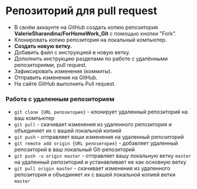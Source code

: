 # Репозиторий для pull request

* В своём аккаунте на *GitHub* создать копию репозитория **ValerieSharandina/ForHomeWork_Git** с помощью кнопки "Fork".
* Клонировать копию репозитория на локальный компьютер.
* **Создать новую ветку.**
* Добавить файл с инструкцией в новую ветку.
* Дополнить инструкцию разделами по работе с удалёнными репозиториями, pull request.
* Зафиксировать изменения (коммиты).
* Отправить изменения на GitHub.
* На сайте GitHub выполнить Pull request.


### Работа с удаленным репозиторием

- `git clone {URL репозитория}` - клонирует удаленный репозиторий на ваш компьютер
- `git pull` - скачивает изменения из удаленного репозитория и объединяет их с вашей локальной копией
- `git push` - отправляет ваши изменения на удаленный репозиторий
- `git remote add origin {URL репозитория}` - добавляет удаленный репозиторий в ваш локальный Git-репозиторий
- `git push -u origin master` - отправляет вашу локальную ветку `master` на удаленный репозиторий и устанавливает ее как основную ветку
- `git pull origin master` - скачивает изменения из удаленного репозитория и объединяет их с вашей локальной копией ветки `master`


